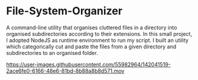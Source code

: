 # File-System-Organizer
A command-line utility that organises cluttered files in a directory into organised subdirectories according to their extensions.
In this small project, I adopted NodeJS as runtime environment to run my script. I built an utility which categorically cut and paste the files from a given directory and subdirectories to an organised folder.

https://user-images.githubusercontent.com/55982964/142041519-2ace6fe0-6166-48e6-81bd-8b88a8b8d571.mov
